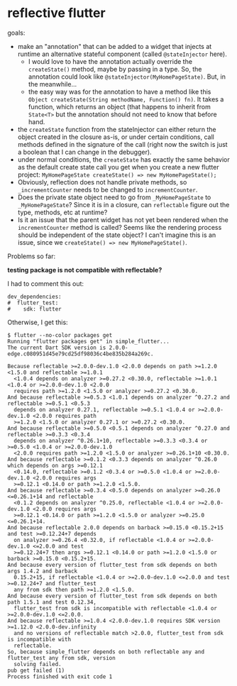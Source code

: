 # reflective flutter

goals:

* make an "annotation" that can be added to a widget that injects at runtime an alternative stateful component (called `@stateInjector` here).
  * I would love to have the annotation actually override the `createState()` method, maybe by passing in a type. So, the annotation could look like `@stateInjector(MyHomePageState)`. But, in the meanwhile...
  * the easy way was for the annotation to have a method like this `Object createState(String methodName, Function() fn)`. It takes a function, which returns an object (that happens to inherit from ` State<T>` but the annotation should not need to know that before hand.
* the `createState` function from the stateInjector can either return the object created in the closure as-is, or under certain conditions, call methods defined in the signature of the call (right now the switch is just a boolean that I can change in the debugger).
* under normal conditions, the `createState` has exactly the same behavior as the default create state call you get when you create a new flutter project: `MyHomePageState createState() => new MyHomePageState();`
* Obviously, reflection does not handle private methods, so `_incrementCounter` needs to be changed to `incrementCounter`. 
* Does the private state object need to go from `_MyHomePageState` to `_MyHomePageState`? Since it is in a closure, can `reflectable` figure out the type, methods, etc at runtime?
* Is it an issue that the parent widget has not yet been rendered when the `incrementCounter` method is called? Seems like the rendering process should be independent of the state object? I can't imagine this is an issue, since we `createState() => new MyHomePageState()`. 

Problems so far:

**testing package is not compatible with reflectable?**
 
I had to comment this out:
```
dev_dependencies:
#  flutter_test:
#    sdk: flutter
```

Otherwise, I get this:

```
$ flutter --no-color packages get
Running "flutter packages get" in simple_flutter...
The current Dart SDK version is 2.0.0-edge.c080951d45e79cd25df98036c4be835b284a269c.

Because reflectable >=2.0.0-dev.1.0 <2.0.0 depends on path >=1.2.0 <1.5.0 and reflectable >=1.0.1
  <1.0.4 depends on analyzer >=0.27.2 <0.30.0, reflectable >=1.0.1 <1.0.4 or >=2.0.0-dev.1.0 <2.0.0
  requires path >=1.2.0 <1.5.0 or analyzer >=0.27.2 <0.30.0.
And because reflectable >=0.5.3 <1.0.1 depends on analyzer ^0.27.2 and reflectable >=0.5.1 <0.5.3
  depends on analyzer 0.27.1, reflectable >=0.5.1 <1.0.4 or >=2.0.0-dev.1.0 <2.0.0 requires path
  >=1.2.0 <1.5.0 or analyzer 0.27.1 or >=0.27.2 <0.30.0.
And because reflectable >=0.5.0 <0.5.1 depends on analyzer ^0.27.0 and reflectable >=0.3.3 <0.3.4
  depends on analyzer ^0.26.1+10, reflectable >=0.3.3 <0.3.4 or >=0.5.0 <1.0.4 or >=2.0.0-dev.1.0
  <2.0.0 requires path >=1.2.0 <1.5.0 or analyzer >=0.26.1+10 <0.30.0.
And because reflectable >=0.1.2 <0.3.3 depends on analyzer ^0.26.0 which depends on args >=0.12.1
  <0.14.0, reflectable >=0.1.2 <0.3.4 or >=0.5.0 <1.0.4 or >=2.0.0-dev.1.0 <2.0.0 requires args
  >=0.12.1 <0.14.0 or path >=1.2.0 <1.5.0.
And because reflectable >=0.3.4 <0.5.0 depends on analyzer >=0.26.0 <=0.26.1+14 and reflectable
  <0.1.2 depends on analyzer ^0.25.0, reflectable <1.0.4 or >=2.0.0-dev.1.0 <2.0.0 requires args
  >=0.12.1 <0.14.0 or path >=1.2.0 <1.5.0 or analyzer >=0.25.0 <=0.26.1+14.
And because reflectable 2.0.0 depends on barback >=0.15.0 <0.15.2+15 and test >=0.12.24+7 depends
  on analyzer >=0.26.4 <0.32.0, if reflectable <1.0.4 or >=2.0.0-dev.1.0 <=2.0.0 and test
  >=0.12.24+7 then args >=0.12.1 <0.14.0 or path >=1.2.0 <1.5.0 or barback >=0.15.0 <0.15.2+15.
And because every version of flutter_test from sdk depends on both args 1.4.2 and barback
  0.15.2+15, if reflectable <1.0.4 or >=2.0.0-dev.1.0 <=2.0.0 and test >=0.12.24+7 and flutter_test
  any from sdk then path >=1.2.0 <1.5.0.
And because every version of flutter_test from sdk depends on both path 1.5.1 and test 0.12.34,
  flutter_test from sdk is incompatible with reflectable <1.0.4 or >=2.0.0-dev.1.0 <=2.0.0.
And because reflectable >=1.0.4 <2.0.0-dev.1.0 requires SDK version >=1.12.0 <2.0.0-dev.infinity
  and no versions of reflectable match >2.0.0, flutter_test from sdk is incompatible with
  reflectable.
So, because simple_flutter depends on both reflectable any and flutter_test any from sdk, version
  solving failed.
pub get failed (1)
Process finished with exit code 1

```
